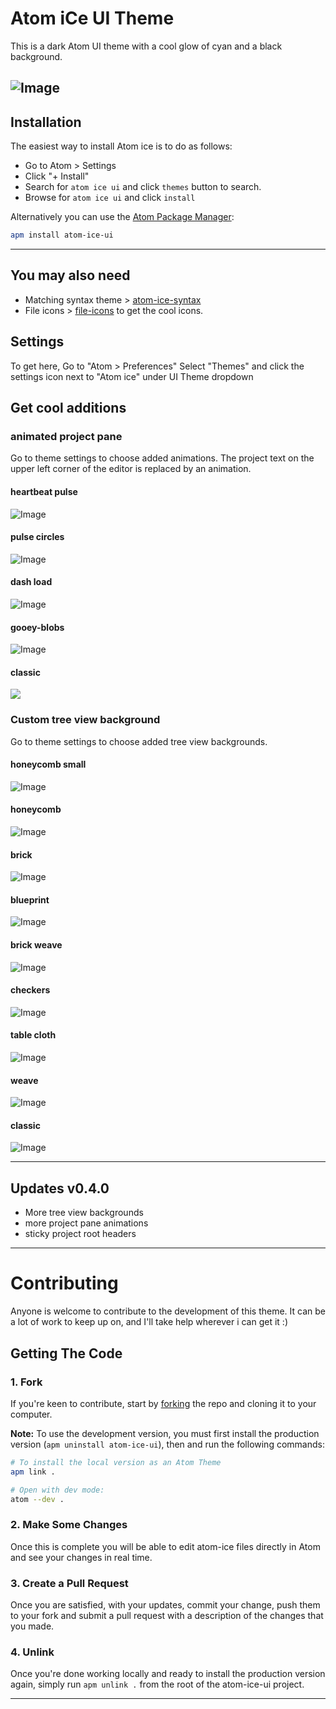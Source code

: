 # Atom iCe UI Theme

This is a dark Atom UI theme with a cool glow of cyan and a black background.

## ![Image](screenshots/sample.png?raw=true)

## Installation

The easiest way to install Atom ice is to do as follows:

* Go to Atom > Settings
* Click "+ Install"
* Search for `atom ice ui` and click `themes` button to search.
* Browse for `atom ice ui` and click `install`

Alternatively you can use the [Atom Package Manager](https://github.com/atom/apm):

```bash
apm install atom-ice-ui
```

---

## You may also need

* Matching syntax theme > [atom-ice-syntax](https://atom.io/themes/atom-ice-syntax)
* File icons > [file-icons](https://atom.io/packages/file-icons) to get the cool icons.

## Settings

To get here, Go to "Atom > Preferences" Select "Themes" and click the settings icon next to "Atom ice" under UI Theme dropdown

## Get cool additions

### animated project pane

Go to theme settings to choose added animations. The project text on the upper left corner of the editor is replaced by an animation.

#### heartbeat pulse

![Image](screenshots/heartbeat.gif?raw=true)

#### pulse circles

![Image](screenshots/pulse-circles.gif?raw=true)

#### dash load

![Image](screenshots/dash-load.gif?raw=true)

#### gooey-blobs

![Image](screenshots/gooey-blobs.gif?raw=true)

#### classic

![](./screenshots/project.png?raw=true)

### Custom tree view background

Go to theme settings to choose added tree view backgrounds.

#### honeycomb small

![Image](screenshots/honeycomb-small1.png?raw=true)

#### honeycomb

![Image](screenshots/honeycomb1.png?raw=true)

#### brick

![Image](screenshots/brick1.png?raw=true)

#### blueprint

![Image](screenshots/blueprint.png?raw=true)

#### brick weave

![Image](screenshots/brick-weave.png?raw=true)

#### checkers

![Image](screenshots/checkers.png?raw=true)

#### table cloth

![Image](screenshots/table-cloth.png?raw=true)

#### weave

![Image](screenshots/weave.png?raw=true)

#### classic

![Image](screenshots/classic.png?raw=true)

---

## Updates v0.4.0

* More tree view backgrounds
* more project pane animations
* sticky project root headers

---

# Contributing

Anyone is welcome to contribute to the development of this theme. It can be a lot of work to keep up on, and I'll take help wherever i can get it :)

## Getting The Code

### 1. Fork

If you're keen to contribute, start by [forking](https://github.com/dann254/atom-ice-ui#fork-destination-box) the repo and cloning it to your computer.

**Note:** To use the development version, you must first install the production version (`apm uninstall atom-ice-ui`), then and run the following commands:

```sh
# To install the local version as an Atom Theme
apm link .

# Open with dev mode:
atom --dev .
```

### 2. Make Some Changes

Once this is complete you will be able to edit atom-ice files directly in Atom and see your changes in real time.

### 3. Create a Pull Request

Once you are satisfied, with your updates, commit your change, push them to your fork and submit a pull request with a description of the changes that you made.

### 4. Unlink

Once you're done working locally and ready to install the production version again, simply run `apm unlink .` from the root of the atom-ice-ui project.

---
